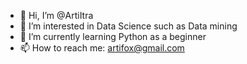 - 👋 Hi, I’m @ArtiItra
- 👀 I’m interested in Data Science such as Data mining
- 🌱 I’m currently learning Python as a beginner
- 📫 How to reach me: artifox@gmail.com

<!---
ArtiItra/ArtiItra is a ✨ special ✨ repository because its `README.md` (this file) appears on your GitHub profile.
You can click the Preview link to take a look at your changes.
--->
